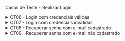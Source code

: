 Casos de Teste - Realizar Login


<details><summary>CT06 - Login com credenciais válidas</summary> <table> <thead> <tr align="center"> <th colspan="2">CT06 - Login com credenciais válidas</th> </tr> </thead> <tbody> <tr> <td><strong>Pré-condições</strong></td> <td>O usuário deve possuir cadastro válido e o sistema estar disponível.</td> </tr> <tr> <td><strong>Entradas</strong></td> <td>Usuário e senha válidos.</td> </tr> <tr> <td><strong>Passos</strong></td> <td> 1. Acessar a tela de login.<br> 2. Inserir usuário e senha válidos.<br> 3. Clicar no botão "Entrar". </td> </tr> <tr> <td><strong>Resultado Esperado</strong></td> <td>Usuário autenticado e redirecionado para a página inicial conforme perfil.</td> </tr> </tbody> </table> </details> <details>

<summary>CT07 - Login com credenciais inválidas</summary> <table> <thead> <tr align="center"> <th colspan="2">CT07 - Login com credenciais inválidas</th> </tr> </thead> <tbody> <tr> <td><strong>Pré-condições</strong></td> <td>O sistema deve estar disponível.</td> </tr> <tr> <td><strong>Entradas</strong></td> <td>Usuário ou senha incorretos.</td> </tr> <tr> <td><strong>Passos</strong></td> <td> 1. Acessar a tela de login.<br> 2. Inserir usuário e/ou senha inválidos.<br> 3. Clicar no botão "Entrar". </td> </tr> <tr> <td><strong>Resultado Esperado</strong></td> <td>Mensagem de erro "Usuário ou senha inválidos" exibida e possibilidade de nova tentativa.</td> </tr> </tbody> </table> </details> <details>

<summary>CT08 - Recuperar senha com e-mail cadastrado</summary> <table> <thead> <tr align="center"> <th colspan="2">CT08 - Recuperar senha com e-mail cadastrado</th> </tr> </thead> <tbody> <tr> <td><strong>Pré-condições</strong></td> <td>O usuário deve possuir e-mail cadastrado e o sistema estar disponível.</td> </tr> <tr> <td><strong>Entradas</strong></td> <td>E-mail válido cadastrado no sistema.</td> </tr> <tr> <td><strong>Passos</strong></td> <td> 1. Acessar a tela de login.<br> 2. Clicar em "Esqueci minha senha".<br> 3. Informar o e-mail cadastrado.<br> 4. Solicitar recuperação.<br> 5. Acessar o link enviado por e-mail.<br> 6. Informar e confirmar a nova senha.<br> 7. Confirmar recuperação. </td> </tr> <tr> <td><strong>Resultado Esperado</strong></td> <td>O sistema envia link de redefinição, atualiza senha e confirma sucesso da operação.</td> </tr> </tbody> </table> </details> <details>

<summary>CT09 - Recuperar senha com e-mail não cadastrado</summary> <table> <thead> <tr align="center"> <th colspan="2">CT09 - Recuperar senha com e-mail não cadastrado</th> </tr> </thead> <tbody> <tr> <td><strong>Pré-condições</strong></td> <td>O sistema deve estar disponível.</td> </tr> <tr> <td><strong>Entradas</strong></td> <td>E-mail não cadastrado no sistema.</td> </tr> <tr> <td><strong>Passos</strong></td> <td> 1. Acessar a tela de login.<br> 2. Clicar em "Esqueci minha senha".<br> 3. Informar um e-mail não cadastrado.<br> 4. Solicitar recuperação. </td> </tr> <tr> <td><strong>Resultado Esperado</strong></td> <td>O sistema exibe mensagem informando que o e-mail não foi encontrado e permite nova tentativa ou cancelamento.</td> </tr> </tbody> </table> </details>
